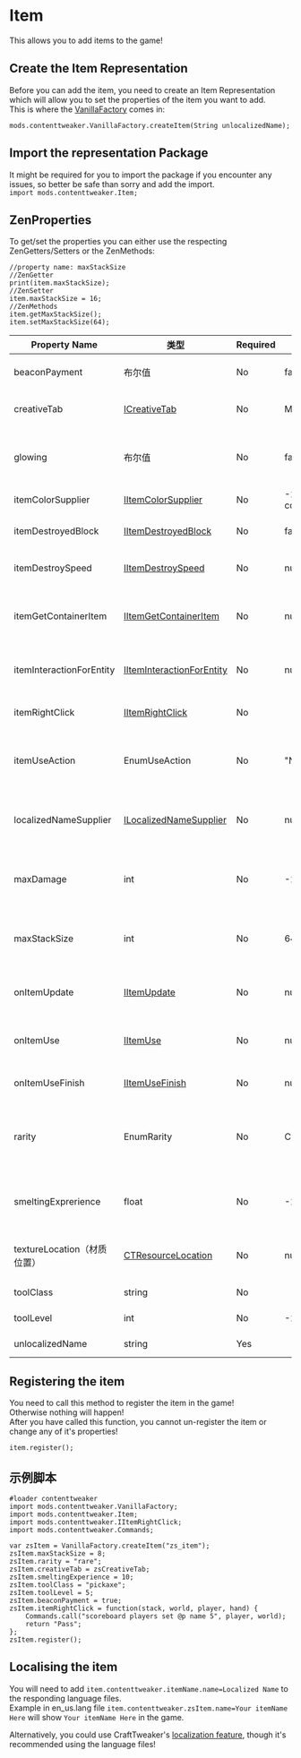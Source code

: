 # Item

This allows you to add items to the game!

## Create the Item Representation
Before you can add the item, you need to create an Item Representation which will allow you to set the properties of the item you want to add.  
This is where the [VanillaFactory](/Mods/ContentTweaker/Vanilla/Creatable_Content/VanillaFactory/) comes in:
```zenscript
mods.contenttweaker.VanillaFactory.createItem(String unlocalizedName);
```

## Import the representation Package
It might be required for you to import the package if you encounter any issues, so better be safe than sorry and add the import.  
`import mods.contenttweaker.Item;`

## ZenProperties

To get/set the properties you can either use the respecting ZenGetters/Setters or the ZenMethods:
```zenscript
//property name: maxStackSize
//ZenGetter
print(item.maxStackSize);
//ZenSetter
item.maxStackSize = 16;
//ZenMethods
item.getMaxStackSize();
item.setMaxStackSize(64);
```

| Property Name            | 类型                                                                                                                    | Required | 默认值         | Description/Notes                                                                    |
| ------------------------ | --------------------------------------------------------------------------------------------------------------------- | -------- | ----------- | ------------------------------------------------------------------------------------ |
| beaconPayment            | 布尔值                                                                                                                   | No       | false       | Can be given to a beacon to enable bonuses                                           |
| creativeTab              | [ICreativeTab](/Mods/ContentTweaker/Vanilla/Creatable_Content/Creative_Tab/)                                          | No       | Misc        | The Creative tab the item will be put in                                             |
| glowing                  | 布尔值                                                                                                                   | No       | false       | Can be used to give your item the glowing effect (as if it were enchanted).          |
| itemColorSupplier        | [IItemColorSupplier](/Mods/ContentTweaker/Vanilla/Advanced_Functionality/Functions/IItemColorSupplier/)               | No       | -1 as color | The item's color                                                                     |
| itemDestroyedBlock       | [IItemDestroyedBlock](/Mods/ContentTweaker/Vanilla/Advanced_Functionality/Functions/IItemDestroyedBlock/)             | No       | false       | What happens when the item just destroyed a block?                                   |
| itemDestroySpeed         | [IItemDestroySpeed](/Mods/ContentTweaker/Vanilla/Advanced_Functionality/Functions/IItemDestroySpeed/)                 | No       | null        | Determines the Item's block breaking speed.                                          |
| itemGetContainerItem     | [IItemGetContainerItem](/Mods/ContentTweaker/Vanilla/Advanced_Functionality/Functions/IItemGetContainerItem/)         | No       | null        | What will remain in the crafting grid when this item was used in a recipe?           |
| itemInteractionForEntity | [IItemInteractionForEntity](/Mods/ContentTweaker/Vanilla/Advanced_Functionality/Functions/IItemInteractionForEntity/) | No       | null        | Called when the player right clicks on an entity with the item                       |
| itemRightClick           | [IItemRightClick](/Mods/ContentTweaker/Vanilla/Advanced_Functionality/Functions/IItemRightClick/)                     | No       |             | Called when the player right clicks with the item                                    |
| itemUseAction            | EnumUseAction                                                                                                         | No       | "NONE"      | What animation the item use will have ("NONE", "EAT", "DRINK", "BLOCK", "BOW")       |
| localizedNameSupplier    | [ILocalizedNameSupplier](/Mods/ContentTweaker/Vanilla/Advanced_Functionality/Functions/ILocalizedNameSupplier/)       | No       | null        | Can be used to programmatically determine your item's display name                   |
| maxDamage                | int                                                                                                                   | No       | -1          | How many uses does the item have? Less than 0 means it cannot be damaged             |
| maxStackSize             | int                                                                                                                   | No       | 64          | How many items can fit in one Stack? Less than 0 means standart stack size (64)      |
| onItemUpdate             | [IItemUpdate](/Mods/ContentTweaker/Vanilla/Advanced_Functionality/Functions/IItemUpdate/)                             | No       | null        | Called every tick as long as the item is in a player's inventory                     |
| onItemUse                | [IItemUse](/Mods/ContentTweaker/Vanilla/Advanced_Functionality/Functions/IItemUse/)                                   | No       | null        | Called when the player right click on a block with the item                          |
| onItemUseFinish          | [IItemUseFinish](/Mods/ContentTweaker/Vanilla/Advanced_Functionality/Functions/IItemUseFinish/)                       | No       | null        | Called when the player finishes using the item                                       |
| rarity                   | EnumRarity                                                                                                            | No       | COMMON      | How rare an item is, determines ToolTip color ("COMMON", "UNCOMMON", "RARE", "EPIC") |
| smeltingExprerience      | float                                                                                                                 | No       | -1          | How much experienve the player earns for smelting that item in a furnace?            |
| textureLocation（材质位置）    | [CTResourceLocation](/Mods/ContentTweaker/Vanilla/Types/Resources/CTResourceLocation/)                                | No       | null        | The item's resource location, used for textures etc.                                 |
| toolClass                | string                                                                                                                | No       |             | What block types the tool can break                                                  |
| toolLevel                | int                                                                                                                   | No       | -1          | The level of blocks can be broken                                                    |
| unlocalizedName          | string                                                                                                                | Yes      |             | Name, should be all lowercase                                                        |


## Registering the item
You need to call this method to register the item in the game!  
Otherwise nothing will happen!  
After you have called this function, you cannot un-register the item or change any of it's properties!

```zenscript
item.register();
```

## 示例脚本
```zenscript
#loader contenttweaker
import mods.contenttweaker.VanillaFactory;
import mods.contenttweaker.Item;
import mods.contenttweaker.IItemRightClick;
import mods.contenttweaker.Commands;

var zsItem = VanillaFactory.createItem("zs_item");
zsItem.maxStackSize = 8;
zsItem.rarity = "rare";
zsItem.creativeTab = zsCreativeTab;
zsItem.smeltingExperience = 10;
zsItem.toolClass = "pickaxe";
zsItem.toolLevel = 5;
zsItem.beaconPayment = true;
zsItem.itemRightClick = function(stack, world, player, hand) {
    Commands.call("scoreboard players set @p name 5", player, world);
    return "Pass";
};
zsItem.register();
```

## Localising the item
You will need to add `item.contenttweaker.itemName.name=Localized Name` to the responding language files.  
Example in en_us.lang file `item.contenttweaker.zsItem.name=Your itemName Here` will show `Your itemName Here` in the game.

Alternatively, you could use CraftTweaker's [localization feature](/Vanilla/Game/IGame/), though it's recommended using the language files!
